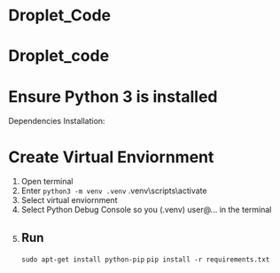 # Droplet_Code
# Droplet_code

# Ensure Python 3 is installed


Dependencies Installation:


# Create Virtual Enviornment
1. Open terminal
2. Enter `python3 -m venv .venv`
.venv\scripts\activate
3. Select virtual enviornment
4. Select Python Debug Console so you (.venv) user@... in the terminal
5. ## Run
    `sudo apt-get install python-pip`
    `pip install -r requirements.txt`